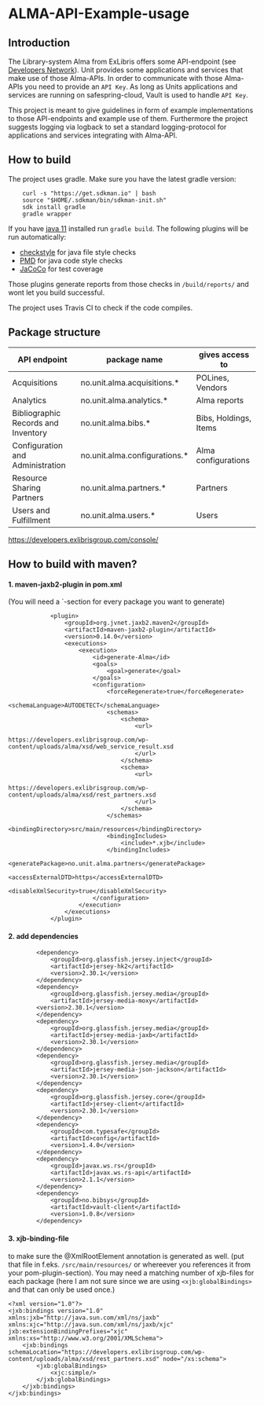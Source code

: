 # ALMA-API-Example-usage

## Introduction
The Library-system Alma from ExLibris offers some API-endpoint (see 
[Developers Network](https://developers.exlibrisgroup.com/alma/apis/)). 
Unit provides some applications and services that make use of those Alma-APIs.
In order to communicate with those Alma-APIs you need to provide an ```API Key```.
As long as Units applications and services are running on safespring-cloud, 
Vault is used to handle ```API Key```.

This project is meant to give guidelines in form of example implementations to those API-endpoints and example use of 
them. Furthermore the project suggests logging via logback to set a standard logging-protocol for applications and 
services integrating with Alma-API.

## How to build
The project uses gradle. Make sure you have the latest gradle version:
```
    curl -s "https://get.sdkman.io" | bash
    source "$HOME/.sdkman/bin/sdkman-init.sh"
    sdk install gradle
    gradle wrapper
```
If you have [java 11](https://openjdk.java.net/install/) installed run ```gradle build```.
The following plugins will be run automatically: 
* [checkstyle](https://docs.gradle.org/current/userguide/checkstyle_plugin.html) for java file style checks
* [PMD](https://docs.gradle.org/current/userguide/pmd_plugin.html) for java code style checks
* [JaCoCo](https://docs.gradle.org/current/userguide/jacoco_plugin.html) for test coverage

Those plugins generate reports from those checks in ``/build/reports/`` and wont let you build successful.

The project uses Travis CI to check if the code compiles.

## Package structure
| API endpoint | package name | gives access to |
|--------------|--------------|-----------------|
| Acquisitions | no.unit.alma.acquisitions.* | POLines, Vendors |
| Analytics | no.unit.alma.analytics.* | Alma reports |
| Bibliographic Records and Inventory | no.unit.alma.bibs.* | Bibs, Holdings, Items |
| Configuration and Administration | no.unit.alma.configurations.* | Alma configurations |
| Resource Sharing Partners | no.unit.alma.partners.* | Partners |
| Users and Fulfillment | no.unit.alma.users.* | Users |

https://developers.exlibrisgroup.com/console/

## How to build with maven?

#### 1. maven-jaxb2-plugin in pom.xml
(You will need a <execution>`-section for every package you want to generate)
```
            <plugin>
                <groupId>org.jvnet.jaxb2.maven2</groupId>
                <artifactId>maven-jaxb2-plugin</artifactId>
                <version>0.14.0</version>
                <executions>
                    <execution>
                        <id>generate-Alma</id>
                        <goals>
                            <goal>generate</goal>
                        </goals>
                        <configuration>
                            <forceRegenerate>true</forceRegenerate>
                            <schemaLanguage>AUTODETECT</schemaLanguage>
                            <schemas>
                                <schema>
                                    <url>
                                        https://developers.exlibrisgroup.com/wp-content/uploads/alma/xsd/web_service_result.xsd
                                    </url>
                                </schema>
                                <schema>
                                    <url>
                                        https://developers.exlibrisgroup.com/wp-content/uploads/alma/xsd/rest_partners.xsd
                                    </url>
                                </schema>
                            </schemas>
                            <bindingDirectory>src/main/resources</bindingDirectory>
                            <bindingIncludes>
                                <include>*.xjb</include>
                            </bindingIncludes>
                            <generatePackage>no.unit.alma.partners</generatePackage>
                            <accessExternalDTD>https</accessExternalDTD>
                            <disableXmlSecurity>true</disableXmlSecurity>
                        </configuration>
                    </execution>
                </executions>
            </plugin>
```
#### 2. add dependencies
```
        <dependency>
            <groupId>org.glassfish.jersey.inject</groupId>
            <artifactId>jersey-hk2</artifactId>
            <version>2.30.1</version>
        </dependency>
        <dependency>
            <groupId>org.glassfish.jersey.media</groupId>
            <artifactId>jersey-media-moxy</artifactId>
        <version>2.30.1</version>
        </dependency>
        <dependency>
            <groupId>org.glassfish.jersey.media</groupId>
            <artifactId>jersey-media-jaxb</artifactId>
            <version>2.30.1</version>
        </dependency>
        <dependency>
            <groupId>org.glassfish.jersey.media</groupId>
            <artifactId>jersey-media-json-jackson</artifactId>
            <version>2.30.1</version>
        </dependency>
        <dependency>
            <groupId>org.glassfish.jersey.core</groupId>
            <artifactId>jersey-client</artifactId>
            <version>2.30.1</version>
        </dependency>
        <dependency>
            <groupId>com.typesafe</groupId>
            <artifactId>config</artifactId>
            <version>1.4.0</version>
        </dependency>
        <dependency>
            <groupId>javax.ws.rs</groupId>
            <artifactId>javax.ws.rs-api</artifactId>
            <version>2.1.1</version>
        </dependency>
        <dependency>
            <groupId>no.bibsys</groupId>
            <artifactId>vault-client</artifactId>
            <version>1.0.8</version>
        </dependency>
```
#### 3. xjb-binding-file

to make sure the @XmlRootElement annotation is generated as well. (put that file in f.eks. 
`/src/main/resources/` or whereever you references it from your pom-plugin-section). You may need a matching number of 
xjb-files for each package (here I am not sure since we are using `<xjb:globalBindings>` and that can only be used once.)
```
<?xml version="1.0"?>
<jxb:bindings version="1.0" xmlns:jxb="http://java.sun.com/xml/ns/jaxb" xmlns:xjc="http://java.sun.com/xml/ns/jaxb/xjc" jxb:extensionBindingPrefixes="xjc" xmlns:xs="http://www.w3.org/2001/XMLSchema">
    <jxb:bindings schemaLocation="https://developers.exlibrisgroup.com/wp-content/uploads/alma/xsd/rest_partners.xsd" node="/xs:schema">
        <jxb:globalBindings>
            <xjc:simple/>
        </jxb:globalBindings>
    </jxb:bindings>
</jxb:bindings>
```
